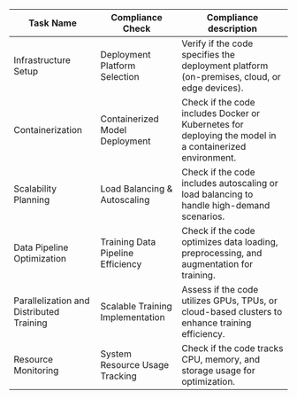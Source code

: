 | Task Name                                | Compliance Check                  | Compliance description                                                                                  |
|------------------------------------------|-----------------------------------|---------------------------------------------------------------------------------------------------------|
| Infrastructure Setup                     | Deployment Platform Selection     | Verify if the code specifies the deployment platform (on-premises, cloud, or edge devices).             |
| Containerization                         | Containerized Model Deployment    | Check if the code includes Docker or Kubernetes for deploying the model in a containerized environment. |
| Scalability Planning                     | Load Balancing & Autoscaling      | Check if the code includes autoscaling or load balancing to handle high-demand scenarios.               |
| Data Pipeline Optimization               | Training Data Pipeline Efficiency | Check if the code optimizes data loading, preprocessing, and augmentation for training.                 |
| Parallelization and Distributed Training | Scalable Training Implementation  | Assess if the code utilizes GPUs, TPUs, or cloud-based clusters to enhance training efficiency.         |
| Resource Monitoring                      | System Resource Usage Tracking    | Check if the code tracks CPU, memory, and storage usage for optimization.                               |
